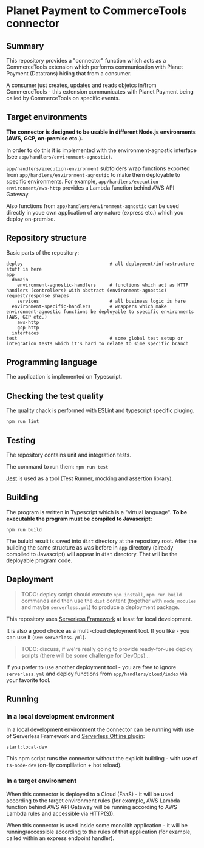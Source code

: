 # Planet Payment to CommerceTools connector

## Summary

This repository provides a "connector" function which acts as a CommerceTools extension which performs communication with Planet Payment (Datatrans) hiding that from a consumer.

A consumer just creates, updates and reads objetcs in/from CommerceTools - this extension communicates with Planet Payment being called by CommerceTools on specific events.

## Target environments

**The connector is designed to be usable in different Node.js environments (AWS, GCP, on-premise etc.).**

In order to do this it is implemented with the environment-agnostic interface (see `app/handlers/environment-agnostic`).

`app/handlers/execution-environment` subfolders wrap functions exported from `app/handlers/environment-agnostic` to make them deployable to specific environments.
For example, `app/handlers/execution-environment/aws-http` provides a Lambda function behind AWS API Gateway.

Also functions from `app/handlers/environment-agnostic` can be used directly in youe own application of any nature (express etc.) which you deploy on-premise.

## Repository structure

Basic parts of the repository:

```
deploy                                # all deployment/infrastructure stuff is here
app
  domain
    environment-agnostic-handlers     # functions which act as HTTP handlers (controllers) with abstract (environment-agnostic) request/response shapes
    services                          # all business logic is here
  environment-specific-handlers       # wrappers which make environment-agnostic functions be deployable to specific environments (AWS, GCP etc.)
    aws-http
    gcp-http
  interfaces
test                                  # some global test setup or integration tests which it's hard to relate to sime specific branch
```

## Programming language

The application is implemented on Typescript.

## Checking the test quality

The quality chack is performed with ESLint and typescript specific pluging.

`npm run lint`

## Testing

The repository contains unit and integration tests.

The command to run them:
`npm run test`

[Jest](https://jestjs.io/) is used as a tool (Test Runner, mocking and assertion library).

## Building

The program is written in Typescript which is a "virtual language". **To be executable the program must be compiled to Javascript:**

`npm run build`

The buiuld result is saved into `dist` directory at the repository root.
After the building the same structure as was before in `app` directory (already compiled to Javascript) will appear in `dist` directory. That will be the deployable program code.

## Deployment

> TODO: deploy script should execute `npm install`, `npm run build` commands and then use the `dist` content (together with `node_modules` and maybe `serverless.yml`) to produce a deployment package.

This repository uses [Serverless Framework](https://www.serverless.com/) at least for local development.

It is also a good choice as a multi-cloud deployment tool. If you like - you can use it (see `serverless.yml`).
> TODO: discuss, if we're really going to provide ready-for-use deploy scripts (there will be some challenge for DevOps)...

If you prefer to use another deployment tool - you are free to ignore `serverless.yml` and deploy functions from `app/handlers/cloud/index` via your favorite tool.

## Running

### In a local development environment

In a local development environment the connector can be running with use of Serverless Framework and [Serverless Offline plugin](serverless.com/plugins/serverless-offline):

`start:local-dev`

This npm script runs the connector without the explicit building - with use of `ts-node-dev` (on-fly complilation + hot reload).

### In a target environment

When this connector is deployed to a Cloud (FaaS) - it will be used according to the target environment rules (for example, AWS Lambda function behind AWS API Gateway will be running according to AWS Lambda rules and accessible via HTTP(S)).

When this connector is used inside some monolith application - it will be running/accessible according to the rules of that application (for example, called within an express endpoint handler).
